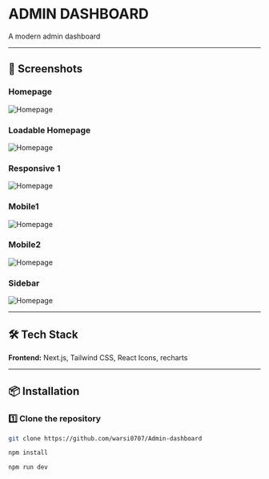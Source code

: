 # ADMIN DASHBOARD

A modern admin dashboard

---


## 📸 Screenshots

### Homepage
![Homepage](public/screenshots/home.png)

### Loadable Homepage
![Homepage](public/screenshots/loadable-homepage.png)

### Responsive 1
![Homepage](public/screenshots/mobile.png)

### Mobile1
![Homepage](public/screenshots/mobile1.png)

### Mobile2
![Homepage](public/screenshots/mobile2.png)

### Sidebar
![Homepage](public/screenshots/sidebar.png)


---

## 🛠️ Tech Stack
**Frontend:** Next.js, Tailwind CSS, React Icons, recharts

---

## 📦 Installation

### 1️⃣ Clone the repository
```bash
git clone https://github.com/warsi0707/Admin-dashboard

npm install

npm run dev
```

